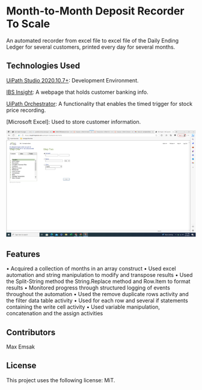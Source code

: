 # <strong> Month-to-Month Deposit Recorder To Scale </strong> #

An automated recorder from excel file to excel file of the Daily Ending Ledger for several customers, printed every day for several months.

## <strong> Technologies Used </strong> ##

[UiPath Studio 2020.10.7+](https://www.uipath.com/product/studio): Development Environment.

[IBS Insight](https://insight.fisglobal.com/opstopb1/OpstopServlet/Logon): A webpage that holds customer banking info.

[UiPath Orchestrator](www.cloud.uipath.com/): A functionality that enables the timed trigger for stock price recording.

[Microsoft Excel]: Used to store customer information.

![]()<img width="723" alt="image" src="https://github.com/matthew813709/Gitimages/blob/6ef05568445046edd9a049cbb39eda4595a36ad4/Picture2.png">

## <strong> Features </strong>

•	Acquired a collection of months in an array construct
•	Used excel automation and string manipulation to modify and transpose results
•	Used the Split-String method the String.Replace method and Row.Item to format results
•	Monitored progress through structured logging of events throughout the automation
•	Used the remove duplicate rows activity and the filter data table activity
•	Used for each row and several if statements containing the write cell activity
•	Used variable manipulation, concatenation and the assign activities

## <strong> Contributors </strong>
Max Emsak

## <strong> License </strong>
This project uses the following license: MiT.


